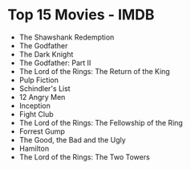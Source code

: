 # Top 15 Movies - IMDB

- The Shawshank Redemption 
- The Godfather 
- The Dark Knight 
- The Godfather: Part II
- The Lord of the Rings: The Return of the King
- Pulp Fiction
- Schindler's List 
- 12 Angry Men 
- Inception
- Fight Club 
- The Lord of the Rings: The Fellowship of the Ring
- Forrest Gump 
- The Good, the Bad and the Ugly
- Hamilton
- The Lord of the Rings: The Two Towers
